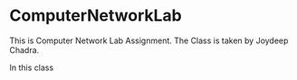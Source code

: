 # ComputerNetworkLab

This is Computer Network Lab Assignment. The Class is taken by Joydeep Chadra.

In this class 
